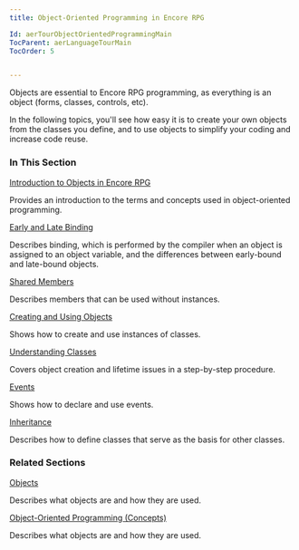 ```yaml
---
title: Object-Oriented Programming in Encore RPG

Id: aerTourObjectOrientedProgrammingMain
TocParent: aerLanguageTourMain
TocOrder: 5


---
```


Objects are essential to Encore RPG programming, as everything is an object (forms, classes, controls, etc). 

In the following topics, you'll see how easy it is to create your own objects from the classes you define, and to use objects to simplify your coding and increase code reuse. 

### In This Section

[Introduction to Objects in Encore RPG](aerConObjects.html)

Provides an introduction to the terms and concepts used in object-oriented
                programming.


[Early and Late Binding](aerTourEarlyandLateBinding.html)

Describes binding, which is performed by the compiler when an object is
                assigned to an object variable, and the differences between early-bound and
                late-bound objects.


[Shared Members](aerTourSharedMembers.html)

Describes members that can be used without instances.


[Creating and Using Objects](aerTourCreatingandUsingObjectsMain.html)

Shows how to create and use instances of classes.


[Understanding Classes](aerTourUnderstandingClassesMain.html)

Covers object creation and lifetime issues in a step-by-step procedure.


[Events](aerTourEventsMain.html)

Shows how to declare and use events.


[Inheritance](aerTourInheritanceMain.html)

Describes how to define classes that serve as the basis for other classes.


### Related Sections
[Objects](aerConObjects.html) 

Describes what objects are and how they are used.


[Object-Oriented Programming (Concepts)](aerConObjectOrientedProgramming.html) 

Describes what objects are and how they are used.


